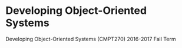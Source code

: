 # Developing Object-Oriented Systems
 Developing Object-Oriented Systems (CMPT270) 2016-2017 Fall Term

